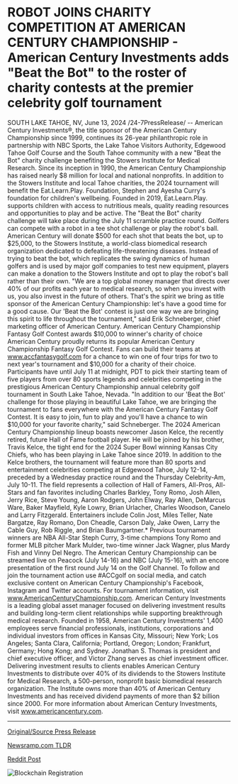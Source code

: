# ROBOT JOINS CHARITY COMPETITION AT AMERICAN CENTURY CHAMPIONSHIP - American Century Investments adds "Beat the Bot" to the roster of charity contests at the premier celebrity golf tournament

SOUTH LAKE TAHOE, NV, June 13, 2024 /24-7PressRelease/ -- American Century Investments®, the title sponsor of the American Century Championship since 1999, continues its 26-year philanthropic role in partnership with NBC Sports, the Lake Tahoe Visitors Authority, Edgewood Tahoe Golf Course and the South Tahoe community with a new "Beat the Bot" charity challenge benefiting the Stowers Institute for Medical Research. Since its inception in 1990, the American Century Championship has raised nearly $8 million for local and national nonprofits. In addition to the Stowers Institute and local Tahoe charities, the 2024 tournament will benefit the Eat.Learn.Play. Foundation, Stephen and Ayesha Curry's foundation for children's wellbeing. Founded in 2019, Eat.Learn.Play. supports children with access to nutritious meals, quality reading resources and opportunities to play and be active.  The "Beat the Bot" charity challenge will take place during the July 11 scramble practice round. Golfers can compete with a robot in a tee shot challenge or play the robot's ball. American Century will donate $500 for each shot that beats the bot, up to $25,000, to the Stowers Institute, a world-class biomedical research organization dedicated to defeating life-threatening diseases. Instead of trying to beat the bot, which replicates the swing dynamics of human golfers and is used by major golf companies to test new equipment, players can make a donation to the Stowers Institute and opt to play the robot's ball rather than their own.   "We are a top global money manager that directs over 40% of our profits each year to medical research, so when you invest with us, you also invest in the future of others. That's the spirit we bring as title sponsor of the American Century Championship: let's have a good time for a good cause. Our 'Beat the Bot' contest is just one way we are bringing this spirit to life throughout the tournament," said Erik Schneberger, chief marketing officer of American Century.  American Century Championship Fantasy Golf Contest awards $10,000 to winner's charity of choice American Century proudly returns its popular American Century Championship Fantasy Golf Contest. Fans can build their teams at www.accfantasygolf.com for a chance to win one of four trips for two to next year's tournament and $10,000 for a charity of their choice. Participants have until July 11 at midnight, PDT to pick their starting team of five players from over 80 sports legends and celebrities competing in the prestigious American Century Championship annual celebrity golf tournament in South Lake Tahoe, Nevada. "In addition to our 'Beat the Bot' challenge for those playing in beautiful Lake Tahoe, we are bringing the tournament to fans everywhere with the American Century Fantasy Golf Contest. It is easy to join, fun to play and you'll have a chance to win $10,000 for your favorite charity," said Schneberger.  The 2024 American Century Championship lineup boasts newcomer Jason Kelce, the recently retired, future Hall of Fame football player. He will be joined by his brother, Travis Kelce, the tight end for the 2024 Super Bowl winning Kansas City Chiefs, who has been playing in Lake Tahoe since 2019.   In addition to the Kelce brothers, the tournament will feature more than 80 sports and entertainment celebrities competing at Edgewood Tahoe, July 12-14, preceded by a Wednesday practice round and the Thursday Celebrity-Am, July 10-11. The field represents a collection of Hall of Famers, All-Pros, All-Stars and fan favorites including Charles Barkley, Tony Romo, Josh Allen, Jerry Rice, Steve Young, Aaron Rodgers, John Elway, Ray Allen, DeMarcus Ware, Baker Mayfield, Kyle Lowry, Brian Urlacher, Charles Woodson, Canelo and Larry Fitzgerald. Entertainers include Colin Jost, Miles Teller, Nate Bargatze, Ray Romano, Don Cheadle, Carson Daly, Jake Owen, Larry the Cable Guy, Rob Riggle, and Brian Baumgartner.* Previous tournament winners are NBA All-Star Steph Curry, 3-time champions Tony Romo and former MLB pitcher Mark Mulder, two-time winner Jack Wagner, plus Mardy Fish and Vinny Del Negro.   The American Century Championship can be streamed live on Peacock (July 14-16) and NBC (July 15-16), with an encore presentation of the first round July 14 on the Golf Channel. To follow and join the tournament action use #ACCgolf on social media, and catch exclusive content on American Century Championship's Facebook, Instagram and Twitter accounts. For tournament information, visit www.AmericanCenturyChampionship.com.  American Century Investments is a leading global asset manager focused on delivering investment results and building long-term client relationships while supporting breakthrough medical research. Founded in 1958, American Century Investments' 1,400 employees serve financial professionals, institutions, corporations and individual investors from offices in Kansas City, Missouri; New York; Los Angeles; Santa Clara, California; Portland, Oregon; London; Frankfurt, Germany; Hong Kong; and Sydney. Jonathan S. Thomas is president and chief executive officer, and Victor Zhang serves as chief investment officer. Delivering investment results to clients enables American Century Investments to distribute over 40% of its dividends to the Stowers Institute for Medical Research, a 500-person, nonprofit basic biomedical research organization. The Institute owns more than 40% of American Century Investments and has received dividend payments of more than $2 billion since 2000. For more information about American Century Investments, visit www.americancentury.com. 

---

[Original/Source Press Release](https://www.24-7pressrelease.com/press-release/511708/robot-joins-charity-competition-at-american-century-championship-american-century-investments-adds-beat-the-bot-to-the-roster-of-charity-contests-at-the-premier-celebrity-golf-tournament)
                    

[Newsramp.com TLDR](None) 



[Reddit Post](https://www.reddit.com/r/Business_NewsRamp/comments/1df5sk6/american_century_championship_announces_beat_the/) 



![Blockchain Registration](https://cdn.newsramp.app/24-7PressRelease/qrcode/246/13/lushlCvQ.webp)